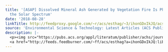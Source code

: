 ```yaml
---
title: '[ASAP] Dissolved Mineral Ash Generated by Vegetation Fire Is Photoactive under
  the Solar Spectrum'
date: '2018-08-28'
linkTitle: http://feedproxy.google.com/~r/acs/esthag/~3/ihonGDxIkJQ/acs.est.8b03010
source: 'Environmental Science & Technology: Latest Articles (ACS Publications)'
description: |-
  <p><img src="https://pubs.acs.org/appl/literatum/publisher/achs/journals/content/esthag/0/esthag.ahead-of-print/acs.est.8b03010/20180828/images/medium/es-2018-03010h_0008.gif" alt="TOC Graphic"/></p><div><cite>Environmental Science & Technology</cite></div><div>DOI: 10.1021/acs.est.8b03010</div><div class="feedflare">
  <a href="http://feeds.feedburner.com/~ff/acs/esthag?a=ihonGDxIkJQ:libXEXi37ec:yIl2AUoC8zA"><img src="http://feeds.feedburner.com/~ff/acs/esthag?d=yIl2AUoC8zA" border="0"></img></a>
---
```

